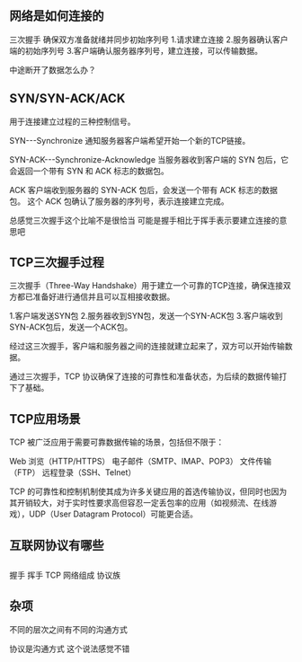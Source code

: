 ## 网络是如何连接的
  三次握手
    确保双方准备就绪并同步初始序列号
    1.请求建立连接
    2.服务器确认客户端的初始序列号
    3.客户端确认服务器序列号，建立连接，可以传输数据。


  中途断开了数据怎么办？

## SYN/SYN-ACK/ACK
用于连接建立过程的三种控制信号。

SYN---Synchronize
  通知服务器客户端希望开始一个新的TCP链接。

SYN-ACK---Synchronize-Acknowledge
  当服务器收到客户端的 SYN 包后，它会返回一个带有 SYN 和 ACK 标志的数据包。

ACK
  客户端收到服务器的 SYN-ACK 包后，会发送一个带有 ACK 标志的数据包。
这个 ACK 包确认了服务器的序列号，表示连接建立完成。
  

总感觉三次握手这个比喻不是很恰当
  可能是握手相比于挥手表示要建立连接的意思吧

## TCP三次握手过程
三次握手（Three-Way Handshake）用于建立一个可靠的TCP连接，确保连接双方都已准备好进行通信并且可以互相接收数据。

1.客户端发送SYN包
2.服务器收到SYN包，发送一个SYN-ACK包
3.客户端收到SYN-ACK包后，发送一个ACK包。

经过这三次握手，客户端和服务器之间的连接就建立起来了，双方可以开始传输数据。

通过三次握手，TCP 协议确保了连接的可靠性和准备状态，为后续的数据传输打下了基础。

## TCP应用场景
TCP 被广泛应用于需要可靠数据传输的场景，包括但不限于：

Web 浏览（HTTP/HTTPS）
电子邮件（SMTP、IMAP、POP3）
文件传输（FTP）
远程登录（SSH、Telnet）

TCP 的可靠性和控制机制使其成为许多关键应用的首选传输协议，但同时也因为其开销较大，对于实时性要求高但容忍一定丢包率的应用（如视频流、在线游戏），UDP（User Datagram Protocol）可能更合适。



## 互联网协议有哪些














## 
<!-- 如何确定连接
如何发送数据
如何关闭
网络组成
什么是syn包
什么是TCP
  Transmission Control Protocol 传输控制协议

  提供可靠、有序和错误检查的数据传输

  IP负责数据包的传输，TCP负责确保这些数据包的可靠谱传递 -->
  
握手
挥手
TCP
网络组成
协议族

## 杂项
不同的层次之间有不同的沟通方式

协议是沟通方式
  这个说法感觉不错